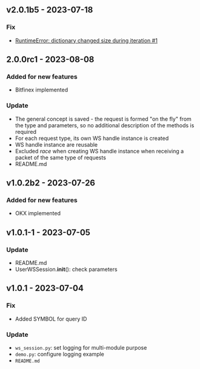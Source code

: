 ## v2.0.1b5 - 2023-07-18
### Fix
* [ RuntimeError: dictionary changed size during iteration #1 ](https://github.com/DogsTailFarmer/crypto-ws-api/issues/1#issue-1857274697)

## 2.0.0rc1 - 2023-08-08
### Added for new features
* Bitfinex implemented

### Update
* The general concept is saved - the request is formed "on the fly" from the type and parameters, so no additional
description of the methods is required
* For each request type, its own WS handle instance is created
* WS handle instance are reusable
* Excluded _race_ when creating WS handle instance when receiving a packet of the same type of requests
* README.md

## v1.0.2b2 - 2023-07-26
### Added for new features
* OKX implemented

## v1.0.1-1 - 2023-07-05
### Update
* README.md
* UserWSSession.__init__(): check parameters 

## v1.0.1 - 2023-07-04
### Fix
* Added SYMBOL for query ID

### Update
* `ws_session.py`: set logging for multi-module purpose
* `demo.py`: configure logging example
* `README.md`
